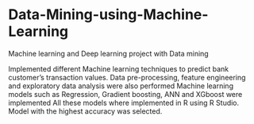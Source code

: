 # Data-Mining-using-Machine-Learning
Machine learning and Deep learning project with Data mining

Implemented different Machine learning techniques to predict bank customer’s transaction values.
Data pre-processing, feature engineering and exploratory data analysis were also performed
Machine learning models such as Regression, Gradient boosting, ANN and XGboost were implemented
All these models where implemented in R using R Studio.
Model with the highest accuracy was selected.
